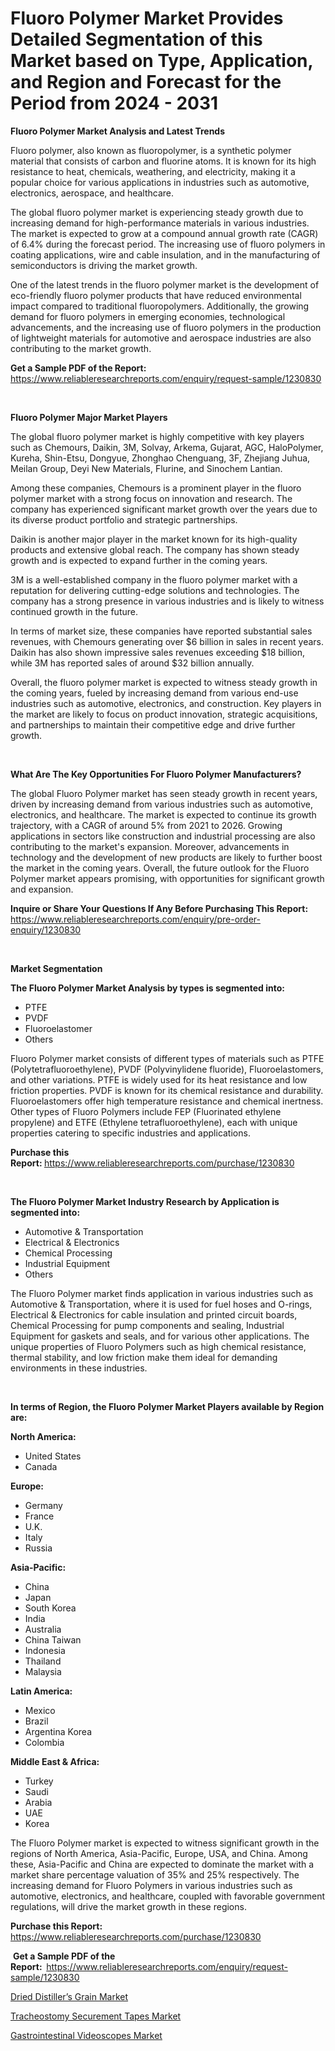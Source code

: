 <p><h1>Fluoro Polymer Market Provides Detailed Segmentation of this Market based on Type, Application, and Region and Forecast for the Period from 2024 - 2031</h1></p><p><strong>Fluoro Polymer Market Analysis and Latest Trends</strong></p>
<p><p>Fluoro polymer, also known as fluoropolymer, is a synthetic polymer material that consists of carbon and fluorine atoms. It is known for its high resistance to heat, chemicals, weathering, and electricity, making it a popular choice for various applications in industries such as automotive, electronics, aerospace, and healthcare.</p><p>The global fluoro polymer market is experiencing steady growth due to increasing demand for high-performance materials in various industries. The market is expected to grow at a compound annual growth rate (CAGR) of 6.4% during the forecast period. The increasing use of fluoro polymers in coating applications, wire and cable insulation, and in the manufacturing of semiconductors is driving the market growth.</p><p>One of the latest trends in the fluoro polymer market is the development of eco-friendly fluoro polymer products that have reduced environmental impact compared to traditional fluoropolymers. Additionally, the growing demand for fluoro polymers in emerging economies, technological advancements, and the increasing use of fluoro polymers in the production of lightweight materials for automotive and aerospace industries are also contributing to the market growth.</p></p>
<p><strong>Get a Sample PDF of the Report:&nbsp;</strong> <a href="https://www.reliableresearchreports.com/enquiry/request-sample/1230830">https://www.reliableresearchreports.com/enquiry/request-sample/1230830</a></p>
<p>&nbsp;</p>
<p><strong>Fluoro Polymer Major Market Players</strong></p>
<p><p>The global fluoro polymer market is highly competitive with key players such as Chemours, Daikin, 3M, Solvay, Arkema, Gujarat, AGC, HaloPolymer, Kureha, Shin-Etsu, Dongyue, Zhonghao Chenguang, 3F, Zhejiang Juhua, Meilan Group, Deyi New Materials, Flurine, and Sinochem Lantian. </p><p>Among these companies, Chemours is a prominent player in the fluoro polymer market with a strong focus on innovation and research. The company has experienced significant market growth over the years due to its diverse product portfolio and strategic partnerships. </p><p>Daikin is another major player in the market known for its high-quality products and extensive global reach. The company has shown steady growth and is expected to expand further in the coming years.</p><p>3M is a well-established company in the fluoro polymer market with a reputation for delivering cutting-edge solutions and technologies. The company has a strong presence in various industries and is likely to witness continued growth in the future.</p><p>In terms of market size, these companies have reported substantial sales revenues, with Chemours generating over $6 billion in sales in recent years. Daikin has also shown impressive sales revenues exceeding $18 billion, while 3M has reported sales of around $32 billion annually.</p><p>Overall, the fluoro polymer market is expected to witness steady growth in the coming years, fueled by increasing demand from various end-use industries such as automotive, electronics, and construction. Key players in the market are likely to focus on product innovation, strategic acquisitions, and partnerships to maintain their competitive edge and drive further growth.</p></p>
<p>&nbsp;</p>
<p><strong>What Are The Key Opportunities For Fluoro Polymer Manufacturers?</strong></p>
<p><p>The global Fluoro Polymer market has seen steady growth in recent years, driven by increasing demand from various industries such as automotive, electronics, and healthcare. The market is expected to continue its growth trajectory, with a CAGR of around 5% from 2021 to 2026. Growing applications in sectors like construction and industrial processing are also contributing to the market's expansion. Moreover, advancements in technology and the development of new products are likely to further boost the market in the coming years. Overall, the future outlook for the Fluoro Polymer market appears promising, with opportunities for significant growth and expansion.</p></p>
<p><strong>Inquire or Share Your Questions If Any Before Purchasing This Report:</strong> <a href="https://www.reliableresearchreports.com/enquiry/pre-order-enquiry/1230830">https://www.reliableresearchreports.com/enquiry/pre-order-enquiry/1230830</a></p>
<p>&nbsp;</p>
<p><strong>Market Segmentation</strong></p>
<p><strong>The Fluoro Polymer Market Analysis by types is segmented into:</strong></p>
<p><ul><li>PTFE</li><li>PVDF</li><li>Fluoroelastomer</li><li>Others</li></ul></p>
<p><p>Fluoro Polymer market consists of different types of materials such as PTFE (Polytetrafluoroethylene), PVDF (Polyvinylidene fluoride), Fluoroelastomers, and other variations. PTFE is widely used for its heat resistance and low friction properties. PVDF is known for its chemical resistance and durability. Fluoroelastomers offer high temperature resistance and chemical inertness. Other types of Fluoro Polymers include FEP (Fluorinated ethylene propylene) and ETFE (Ethylene tetrafluoroethylene), each with unique properties catering to specific industries and applications.</p></p>
<p><strong>Purchase this Report:&nbsp;</strong><a href="https://www.reliableresearchreports.com/purchase/1230830">https://www.reliableresearchreports.com/purchase/1230830</a></p>
<p>&nbsp;</p>
<p><strong>The Fluoro Polymer Market Industry Research by Application is segmented into:</strong></p>
<p><ul><li>Automotive & Transportation</li><li>Electrical & Electronics</li><li>Chemical Processing</li><li>Industrial Equipment</li><li>Others</li></ul></p>
<p><p>The Fluoro Polymer market finds application in various industries such as Automotive & Transportation, where it is used for fuel hoses and O-rings, Electrical & Electronics for cable insulation and printed circuit boards, Chemical Processing for pump components and sealing, Industrial Equipment for gaskets and seals, and for various other applications. The unique properties of Fluoro Polymers such as high chemical resistance, thermal stability, and low friction make them ideal for demanding environments in these industries.</p></p>
<p>&nbsp;</p>
<p><strong>In terms of Region, the Fluoro Polymer Market Players available by Region are:</strong></p>
<p>
    <p> <strong> North America: </strong>
        <ul>
            <li>United States</li>
            <li>Canada</li>
        </ul>
        </p> 
    <p> <strong> Europe: </strong>
        <ul>
            <li>Germany</li>
            <li>France</li>
            <li>U.K.</li>
            <li>Italy</li>
            <li>Russia</li>
        </ul>
        </p> 
    <p> <strong> Asia-Pacific: </strong>
        <ul>
            <li>China</li>
            <li>Japan</li>
            <li>South Korea</li>
            <li>India</li>
            <li>Australia</li>
            <li>China Taiwan</li>
            <li>Indonesia</li>
            <li>Thailand</li>
            <li>Malaysia</li>
        </ul>
        </p> 
    <p> <strong> Latin America: </strong>
        <ul>
            <li>Mexico</li>
            <li>Brazil</li>
            <li>Argentina Korea</li>
            <li>Colombia</li>
        </ul>
        </p> 
    <p> <strong> Middle East & Africa: </strong>
        <ul>
            <li>Turkey</li>
            <li>Saudi</li>
            <li>Arabia</li>
            <li>UAE</li>
            <li>Korea</li>
        </ul>
    </p>
    </p>
<p><p>The Fluoro Polymer market is expected to witness significant growth in the regions of North America, Asia-Pacific, Europe, USA, and China. Among these, Asia-Pacific and China are expected to dominate the market with a market share percentage valuation of 35% and 25% respectively. The increasing demand for Fluoro Polymers in various industries such as automotive, electronics, and healthcare, coupled with favorable government regulations, will drive the market growth in these regions.</p></p>
<p><strong>Purchase this Report: </strong><a href="https://www.reliableresearchreports.com/purchase/1230830">https://www.reliableresearchreports.com/purchase/1230830</a></p>
<p>&nbsp;<strong>Get a Sample PDF of the Report:&nbsp;&nbsp;</strong><a href="https://www.reliableresearchreports.com/enquiry/request-sample/1230830">https://www.reliableresearchreports.com/enquiry/request-sample/1230830</a></p>
<p><strong></strong></p>
<p><p><a href="https://view.publitas.com/reportprime-1/global-dried-distillers-grain-market-size-and-market-trends-insights-and-projections-from-2023-to-2030/">Dried Distiller’s Grain Market</a></p><p><a href="https://view.publitas.com/reportprime-1/insights-into-tracheostomy-securement-tapes-market-size-analysing-market-share-trends-and-growth-from-2023-to-2030/">Tracheostomy Securement Tapes Market</a></p><p><a href="https://view.publitas.com/reportprime-1/gastrointestinal-videoscopes-market-size-share-trends-analysis-report-by-material-by-type-by-end-user-by-region-and-segment-forecasts-2023-2030/">Gastrointestinal Videoscopes Market</a></p></p>